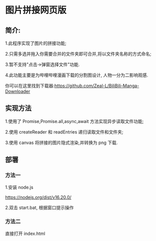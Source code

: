 # **图片拼接网页版**

## 简介:

1.此程序实现了图片的拼接功能;

2.只需多选并拖入你需要合并的文件夹即可合并,将以文件夹名称的方式命名;

3.暂不支持"点击->弹窗选择文件"功能.

4.此功能主要是为哔哩哔哩漫画下载的分割图设计, 人物一分为二影响观感.

你可以在这里找到下载器:https://github.com/Zeal-L/BiliBili-Manga-Downloader

## 实现方法

1.使用了 Promise,Promise.all,async,await 方法实现异步读取文件功能;

2.使用 createReader 和 readEntries 递归读取文件和文件夹;

3.使用 canvas 将拼接的图片隐式渲染,并转换为 png 下载.

## 部署

### 方法一

 1.安装 node.js

 https://nodejs.org/dist/v16.20.0/

2.双击 start.bat, 根据窗口提示操作

### 方法二

直接打开 index.html